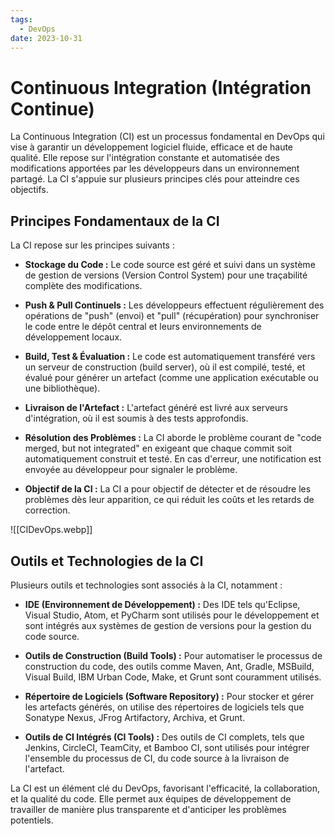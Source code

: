 ```yaml
---
tags:
  - DevOps
date: 2023-10-31
---
```

# Continuous Integration (Intégration Continue)

La Continuous Integration (CI) est un processus fondamental en DevOps qui vise à garantir un développement logiciel fluide, efficace et de haute qualité. Elle repose sur l'intégration constante et automatisée des modifications apportées par les développeurs dans un environnement partagé. La CI s'appuie sur plusieurs principes clés pour atteindre ces objectifs.

## Principes Fondamentaux de la CI

La CI repose sur les principes suivants :

- **Stockage du Code :** Le code source est géré et suivi dans un système de gestion de versions (Version Control System) pour une traçabilité complète des modifications.

- **Push & Pull Continuels :** Les développeurs effectuent régulièrement des opérations de "push" (envoi) et "pull" (récupération) pour synchroniser le code entre le dépôt central et leurs environnements de développement locaux.

- **Build, Test & Évaluation :** Le code est automatiquement transféré vers un serveur de construction (build server), où il est compilé, testé, et évalué pour générer un artefact (comme une application exécutable ou une bibliothèque).

- **Livraison de l'Artefact :** L'artefact généré est livré aux serveurs d'intégration, où il est soumis à des tests approfondis.

- **Résolution des Problèmes :** La CI aborde le problème courant de "code merged, but not integrated" en exigeant que chaque commit soit automatiquement construit et testé. En cas d'erreur, une notification est envoyée au développeur pour signaler le problème.

- **Objectif de la CI :** La CI a pour objectif de détecter et de résoudre les problèmes dès leur apparition, ce qui réduit les coûts et les retards de correction.

![[CIDevOps.webp]]

## Outils et Technologies de la CI

Plusieurs outils et technologies sont associés à la CI, notamment :

- **IDE (Environnement de Développement) :** Des IDE tels qu'Eclipse, Visual Studio, Atom, et PyCharm sont utilisés pour le développement et sont intégrés aux systèmes de gestion de versions pour la gestion du code source.

- **Outils de Construction (Build Tools) :** Pour automatiser le processus de construction du code, des outils comme Maven, Ant, Gradle, MSBuild, Visual Build, IBM Urban Code, Make, et Grunt sont couramment utilisés.

- **Répertoire de Logiciels (Software Repository) :** Pour stocker et gérer les artefacts générés, on utilise des répertoires de logiciels tels que Sonatype Nexus, JFrog Artifactory, Archiva, et Grunt.

- **Outils de CI Intégrés (CI Tools) :** Des outils de CI complets, tels que Jenkins, CircleCI, TeamCity, et Bamboo CI, sont utilisés pour intégrer l'ensemble du processus de CI, du code source à la livraison de l'artefact.

La CI est un élément clé du DevOps, favorisant l'efficacité, la collaboration, et la qualité du code. Elle permet aux équipes de développement de travailler de manière plus transparente et d'anticiper les problèmes potentiels.


